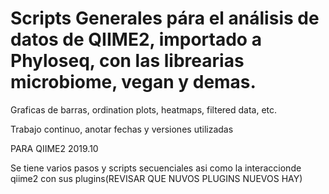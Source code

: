 # Scripts Generales pára el análisis de datos de QIIME2, importado a Phyloseq, con las librearias microbiome, vegan y demas.

Graficas de barras, ordination plots, heatmaps, filtered data, etc.

Trabajo continuo, anotar fechas y versiones utilizadas

PARA QIIME2 2019.10

Se tiene varios pasos y scripts secuenciales asi como la interaccionde qiime2 con sus plugins(REVISAR QUE NUVOS PLUGINS NUEVOS HAY)
